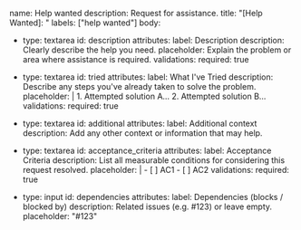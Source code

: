 name: Help wanted
description: Request for assistance.
title: "[Help Wanted]: "
labels: ["help wanted"]
body:
  - type: textarea
    id: description
    attributes:
      label: Description
      description: Clearly describe the help you need.
      placeholder: Explain the problem or area where assistance is required.
    validations:
      required: true

  - type: textarea
    id: tried
    attributes:
      label: What I've Tried
      description: Describe any steps you've already taken to solve the problem.
      placeholder: |
        1. Attempted solution A...
        2. Attempted solution B...
    validations:
      required: true

  - type: textarea
    id: additional
    attributes:
      label: Additional context
      description: Add any other context or information that may help.

  - type: textarea
    id: acceptance_criteria
    attributes:
      label: Acceptance Criteria
      description: List all measurable conditions for considering this request resolved.
      placeholder: |
        - [ ] AC1
        - [ ] AC2
    validations:
      required: true

  - type: input
    id: dependencies
    attributes:
      label: Dependencies (blocks / blocked by)
      description: Related issues (e.g. #123) or leave empty.
      placeholder: "#123"
